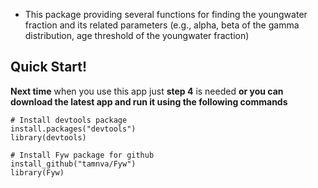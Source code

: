 
- This package providing several functions for finding the youngwater fraction and its related parameters (e.g., alpha, beta of the gamma distribution, age threshold of the youngwater fraction)

## Quick Start!

**Next time** when you use this app just **step 4** is needed **or you can download the latest app and run it using the following commands**

    # Install devtools package
    install.packages("devtools")
    library(devtools)
    
    # Install Fyw package for github
    install_github("tamnva/Fyw")
    library(Fyw)
    

